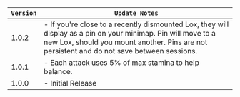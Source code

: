 | `Version` | `Update Notes`                                                                                                                                                                                              |
|-----------|-------------------------------------------------------------------------------------------------------------------------------------------------------------------------------------------------------------|
| 1.0.2     | - If you're close to a recently dismounted Lox, they will display as a pin on your minimap. Pin will move to a new Lox, should you mount another. Pins are not persistent and do not save between sessions. |
| 1.0.1     | - Each attack uses 5% of max stamina to help balance.                                                                                                                                                       |
| 1.0.0     | - Initial Release                                                                                                                                                                                           |